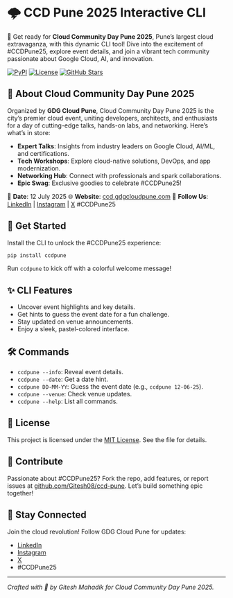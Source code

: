 # 🌩️ CCD Pune 2025 Interactive CLI

🚀 Get ready for **Cloud Community Day Pune 2025**, Pune’s largest cloud extravaganza, with this dynamic CLI tool! Dive into the excitement of #CCDPune25, explore event details, and join a vibrant tech community passionate about Google Cloud, AI, and innovation.

[![PyPI](https://img.shields.io/pypi/v/ccdpune?color=blue)](https://pypi.org/project/ccdpune/)
[![License](https://img.shields.io/badge/License-MIT-yellow)](./LICENSE)
[![GitHub Stars](https://img.shields.io/github/stars/Gitesh08/ccd-pune?style=social)](https://github.com/Gitesh08/ccd-pune)

## 🌟 About Cloud Community Day Pune 2025

Organized by **GDG Cloud Pune**, Cloud Community Day Pune 2025 is the city’s premier cloud event, uniting developers, architects, and enthusiasts for a day of cutting-edge talks, hands-on labs, and networking. Here’s what’s in store:
- **Expert Talks**: Insights from industry leaders on Google Cloud, AI/ML, and certifications.
- **Tech Workshops**: Explore cloud-native solutions, DevOps, and app modernization.
- **Networking Hub**: Connect with professionals and spark collaborations.
- **Epic Swag**: Exclusive goodies to celebrate #CCDPune25!

📅 **Date**: 12 July 2025
🌐 **Website**: [ccd.gdgcloudpune.com](https://ccd.gdgcloudpune.com/)
📢 **Follow Us**: [LinkedIn](https://www.linkedin.com/company/gdg-cloud-pune/) | [Instagram](https://www.instagram.com/gdgcloudpune/) | [X](https://x.com/gdgcloudpune) #CCDPune25

## 🎉 Get Started

Install the CLI to unlock the #CCDPune25 experience:

```bash
pip install ccdpune
```

Run `ccdpune` to kick off with a colorful welcome message!

## ✨ CLI Features

- Uncover event highlights and key details.
- Get hints to guess the event date for a fun challenge.
- Stay updated on venue announcements.
- Enjoy a sleek, pastel-colored interface.

## 🛠️ Commands

- `ccdpune --info`: Reveal event details.
- `ccdpune --date`: Get a date hint.
- `ccdpune DD-MM-YY`: Guess the event date (e.g., `ccdpune 12-06-25`).
- `ccdpune --venue`: Check venue updates.
- `ccdpune --help`: List all commands.

## 📄 License

This project is licensed under the [MIT License](./LICENSE). See the file for details.

## 🤝 Contribute

Passionate about #CCDPune25? Fork the repo, add features, or report issues at [github.com/Gitesh08/ccd-pune](https://github.com/Gitesh08/ccd-pune). Let’s build something epic together!

## 📢 Stay Connected

Join the cloud revolution! Follow GDG Cloud Pune for updates:
- [LinkedIn](https://www.linkedin.com/company/gdg-cloud-pune/)
- [Instagram](https://www.instagram.com/gdg.cloudpune/)
- [X](https://x.com/gdgcloudpune)
- #CCDPune25

---

*Crafted with 💙 by Gitesh Mahadik for Cloud Community Day Pune 2025.*
